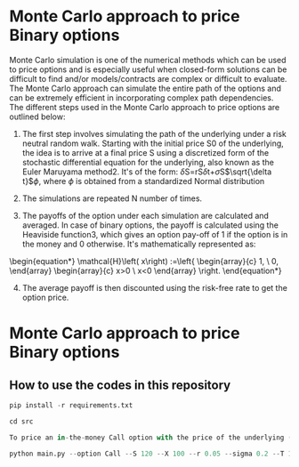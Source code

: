 
# Monte Carlo approach to price Binary options


Monte Carlo simulation is one of the numerical methods which can be used to price options and is especially useful when closed-form solutions can be difficult to find and/or models/contracts are complex or difficult to evaluate. The Monte Carlo approach can simulate the entire path of the options and can be extremely efficient in incorporating complex path dependencies. The different steps used in the Monte Carlo approach to price options are outlined below:

1. The first step involves simulating the path of the underlying under a risk neutral random walk. Starting with the initial price S0 of the underlying, the idea is to arrive at a final price S using a discretized form of the stochastic differential equation for the underlying, also known as the Euler Maruyama method2. It's of the form: $\delta$S=rS$\delta$t+$\sigma$S$\sqrt{\delta t}$$\phi$, where $\phi$ is obtained from a standardized Normal distribution

2. The simulations are repeated N number of times.

3. The payoffs of the option under each simulation are calculated and averaged. In case of binary options, the payoff is calculated using the Heaviside function3, which gives an option pay-off of 1 if the option is in the money and 0 otherwise. It's mathematically represented as:

\begin{equation*} \mathcal{H}\left( x\right) :=\left{ \begin{array}{c} 1, \ 0, \end{array} \begin{array}{c} x>0 \ x<0 \end{array} \right. \end{equation*}

4. The average payoff is then discounted using the risk-free rate to get the option price.


# Monte Carlo approach to price Binary options

## How to use the codes in this repository

```python
pip install -r requirements.txt

cd src

To price an in-the-money Call option with the price of the underlying (S) at 100, the strike price (X) at 100, the risk-free rate (r) at 5%, the realized volatility (sigma) at 20%, the time to expiry of the option (T) at 1 year, the no. of simulations (N) at 100 and the timestep (dt) at 0.01, run the following code from the directory of the main.py file (src) 

python main.py --option Call --S 120 --X 100 --r 0.05 --sigma 0.2 --T 1 --dt 0.01 --N 1000

